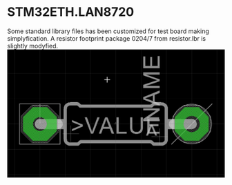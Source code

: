 # STM32ETH.LAN8720
Some standard library files has been customized for test board making simplyfication. A resistor footprint package 0204/7 from resistor.lbr is slightly modyfied.
<img src="resistor.0204-7.png"><br />
